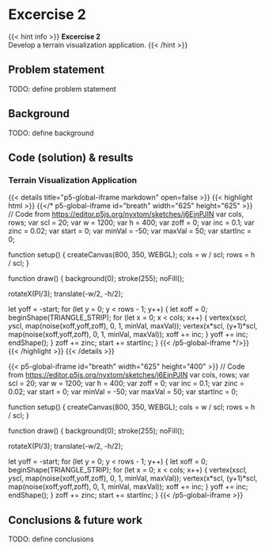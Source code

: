 # Excercise 2

{{< hint info >}}
**Excercise 2**  
Develop a terrain visualization application.
{{< /hint >}}

## Problem statement
TODO: define problem statement
## Background
TODO: define background
## Code (solution) & results

### Terrain Visualization Application
{{< details title="p5-global-iframe markdown" open=false >}}
{{< highlight html >}}
{{</* p5-global-iframe id="breath" width="625" height="625" >}}
    // Code from https://editor.p5js.org/nyxtom/sketches/j6EjnPJIN
    var cols, rows;
    var scl = 20;
    var w = 1200;
    var h = 400;
    var zoff = 0;
    var inc = 0.1;
    var zinc = 0.02;
    var start = 0;
    var minVal = -50;
    var maxVal = 50;
    var startInc = 0;

function setup() {
  createCanvas(800, 350, WEBGL);
  cols = w / scl;
  rows = h / scl;
}

function draw() {
  background(0);
  stroke(255);
  noFill();
  
  rotateX(PI/3);
  translate(-w/2, -h/2);
  
  let yoff = -start;
  for (let y = 0; y < rows - 1; y++) {
    let xoff = 0;
    beginShape(TRIANGLE_STRIP);
    for (let x = 0; x < cols; x++) {
      vertex(x*scl, y*scl, map(noise(xoff,yoff,zoff), 0, 1, minVal, maxVal));
      vertex(x*scl, (y+1)*scl, map(noise(xoff,yoff,zoff), 0, 1, minVal, maxVal));
      xoff += inc;
    }
    yoff += inc;
    endShape();
  }
  zoff += zinc;
  start += startInc;
}
{{< /p5-global-iframe */>}}
{{< /highlight >}}
{{< /details >}}


{{< p5-global-iframe id="breath" width="625" height="400" >}}
// Code from https://editor.p5js.org/nyxtom/sketches/j6EjnPJIN
    var cols, rows;
    var scl = 20;
    var w = 1200;
    var h = 400;
    var zoff = 0;
    var inc = 0.1;
    var zinc = 0.02;
    var start = 0;
    var minVal = -50;
    var maxVal = 50;
    var startInc = 0;

function setup() {
  createCanvas(800, 350, WEBGL);
  cols = w / scl;
  rows = h / scl;
}

function draw() {
  background(0);
  stroke(255);
  noFill();
  
  rotateX(PI/3);
  translate(-w/2, -h/2);
  
  let yoff = -start;
  for (let y = 0; y < rows - 1; y++) {
    let xoff = 0;
    beginShape(TRIANGLE_STRIP);
    for (let x = 0; x < cols; x++) {
      vertex(x*scl, y*scl, map(noise(xoff,yoff,zoff), 0, 1, minVal, maxVal));
      vertex(x*scl, (y+1)*scl, map(noise(xoff,yoff,zoff), 0, 1, minVal, maxVal));
      xoff += inc;
    }
    yoff += inc;
    endShape();
  }
  zoff += zinc;
  start += startInc;
}
{{< /p5-global-iframe >}}


## Conclusions & future work
TODO: define conclusions